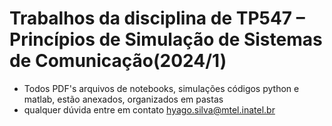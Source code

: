 # Trabalhos da disciplina de TP547 – Princípios de Simulação de Sistemas de Comunicação(2024/1)

- Todos PDF's arquivos de notebooks, simulações códigos python e matlab, estão anexados, organizados em pastas
- qualquer dúvida entre em contato hyago.silva@mtel.inatel.br
